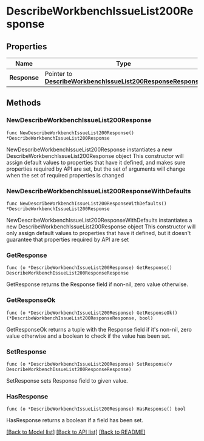 # DescribeWorkbenchIssueList200Response

## Properties

Name | Type | Description | Notes
------------ | ------------- | ------------- | -------------
**Response** | Pointer to [**DescribeWorkbenchIssueList200ResponseResponse**](DescribeWorkbenchIssueList200ResponseResponse.md) |  | [optional] 

## Methods

### NewDescribeWorkbenchIssueList200Response

`func NewDescribeWorkbenchIssueList200Response() *DescribeWorkbenchIssueList200Response`

NewDescribeWorkbenchIssueList200Response instantiates a new DescribeWorkbenchIssueList200Response object
This constructor will assign default values to properties that have it defined,
and makes sure properties required by API are set, but the set of arguments
will change when the set of required properties is changed

### NewDescribeWorkbenchIssueList200ResponseWithDefaults

`func NewDescribeWorkbenchIssueList200ResponseWithDefaults() *DescribeWorkbenchIssueList200Response`

NewDescribeWorkbenchIssueList200ResponseWithDefaults instantiates a new DescribeWorkbenchIssueList200Response object
This constructor will only assign default values to properties that have it defined,
but it doesn't guarantee that properties required by API are set

### GetResponse

`func (o *DescribeWorkbenchIssueList200Response) GetResponse() DescribeWorkbenchIssueList200ResponseResponse`

GetResponse returns the Response field if non-nil, zero value otherwise.

### GetResponseOk

`func (o *DescribeWorkbenchIssueList200Response) GetResponseOk() (*DescribeWorkbenchIssueList200ResponseResponse, bool)`

GetResponseOk returns a tuple with the Response field if it's non-nil, zero value otherwise
and a boolean to check if the value has been set.

### SetResponse

`func (o *DescribeWorkbenchIssueList200Response) SetResponse(v DescribeWorkbenchIssueList200ResponseResponse)`

SetResponse sets Response field to given value.

### HasResponse

`func (o *DescribeWorkbenchIssueList200Response) HasResponse() bool`

HasResponse returns a boolean if a field has been set.


[[Back to Model list]](../README.md#documentation-for-models) [[Back to API list]](../README.md#documentation-for-api-endpoints) [[Back to README]](../README.md)


